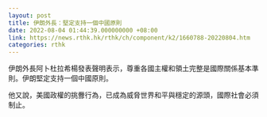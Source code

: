 ```yaml
---
layout: post
title: 伊朗外長：堅定支持一個中國原則
date: 2022-08-04 01:44:39.000000000 +08:00
link: https://news.rthk.hk/rthk/ch/component/k2/1660788-20220804.htm
categories: rthk
---
```


伊朗外長阿卜杜拉希楊發表聲明表示，尊重各國主權和領土完整是國際關係基本準則。伊朗堅定支持一個中國原則。

他又說，美國政權的挑釁行為，已成為威脅世界和平與穩定的源頭，國際社會必須制止。
